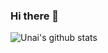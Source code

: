 ### Hi there 👋

<!--
**unihernandez22/unihernandez22** is a ✨ _special_ ✨ repository because its `README.md` (this file) appears on your GitHub profile.

Here are some ideas to get you started:

- 🔭 I’m currently working on ...
- 🌱 I’m currently learning ...
- 👯 I’m looking to collaborate on ...
- 🤔 I’m looking for help with ...
- 💬 Ask me about ...
- 📫 How to reach me: ...
- 😄 Pronouns: ...
- ⚡ Fun fact: ...
-->

![Unai's github stats](https://github-readme-stats.vercel.app/api?username=unihernandez22&show_icons=true)

<!--
[![Top Langs](https://github-readme-stats.vercel.app/api/top-langs/?username=unihernandez22&layout=compact&theme=dracula)](https://github.com/anuraghazra/github-readme-stats)
-->
